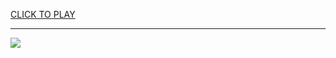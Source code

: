 
<a href="https://premium76.site?title=jet_game_unblocked&ref=13M">CLICK TO PLAY</a></h3>
<hr>

<a href="https://premium76.site?title=jet_game_unblocked&ref=13M"><img src="https://clearcache.store/games.png"></a>


